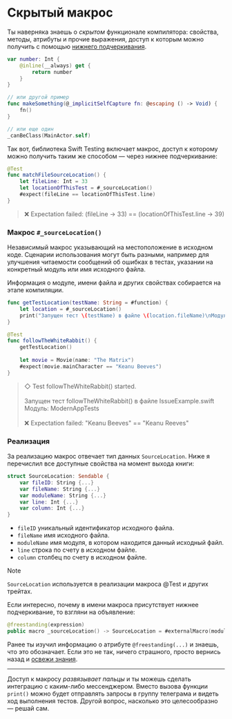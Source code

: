 # Скрытый макрос

Ты наверняка знаешь о *скрытом* функционале компилятора: свойства, методы, атрибуты и прочие выражения, доступ к которым можно получить с помощью <u>нижнего подчеркивания</u>.

```swift
var number: Int {
    @inline(__always) get {
        return number
    }
}

// или другой пример
func makeSomething(@_implicitSelfCapture fn: @escaping () -> Void) { 
    fn()
}

// или еще один
_canBeClass(MainActor.self)
```

Так вот, библиотека Swift Testing включает макрос, доступ к которому можно получить
таким же способом — через нижнее подчеркивание:

```swift
@Test
func matchFileSourceLocation() {
	let fileLine: Int = 33
	let locationOfThisTest = #_sourceLocation()
	#expect(fileLine == locationOfThisTest.line)
}
```

> ❌ Expectation failed: (fileLine → 33) == (locationOfThisTest.line → 39)

### Макрос `#_sourceLocation()`

Независимый макрос указывающий на местоположение в исходном коде.
Сценарии использования могут быть разными, например для улучшения читаемости сообщений об ошибках в тестах, указании на конкретный модуль или имя исходного файла.

Информация о модуле, имени файла и других свойствах собирается на этапе компиляции.

```swift
func getTestLocation(testName: String = #function) {
	let location = #_sourceLocation()
	print("Запущен тест \(testName) в файле \(location.fileName)\nМодуль: \(location.moduleName)")
}

@Test
func followTheWhiteRabbit() {
	getTestLocation()
	
	let movie = Movie(name: "The Matrix")
	#expect(movie.mainCharacter == "Keanu Beeves")
}
```

> ◇ Test followTheWhiteRabbit() started.<br><br>
Запущен тест followTheWhiteRabbit() в файле IssueExample.swift<br>
Модуль: ModernAppTests<br><br>
> ❌ Expectation failed: "Keanu Beeves" == "Keanu Reeves"

### Реализация

За реализацию макрос отвечает тип данных `SourceLocation`.
Ниже я перечислил все доступные свойства на момент выхода книги:

```swift
struct SourceLocation: Sendable {
	var fileID: String {...}
	var fileName: String {...}
	var moduleName: String {...}
	var line: Int {...}
	var column: Int {...}
}
```

- `fileID` уникальный идентификатор исходного файла.
- `fileName` имя исходного файла.
- `moduleName` имя модуля, в котором находится данный исходный файл.
- `line` строка по счету в исходном файле.
- `column` столбец по счету в исходном файле.

> [!NOTE]
> `SourceLocation` используется в реализации макроса @Test и других трейтах.

Если интересно, почему в имени макроса присутствует нижнее подчеркивание, то взгляни на объявление:

```swift
@freestanding(expression)
public macro _sourceLocation() -> SourceLocation = #externalMacro(module: "TestingMacros", type: "SourceLocationMacro")
```

Ранее ты изучил информацию о атрибуте `@freestanding(...)` и знаешь, что это обозначает. Если это не так, ничего страшного, просто вернись назад и [освежи знания](intro.md#Немного-о-макросах-и-ключевых-словах).

---

Доступ к макросу *развязывает пальцы* и ты можешь сделать интеграцию с каким-либо мессенджером.
Вместо вызова функции `print()` можно будет отправлять запросы в группу телеграма и видеть ход выполнения тестов.
Другой вопрос, насколько это целесообразно — решай сам.

<!-- https://developer.apple.com/documentation/testing/sourcelocation -->
